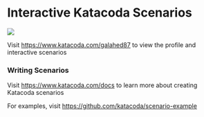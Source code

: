 # Interactive Katacoda Scenarios

[![](http://shields.katacoda.com/katacoda/galahed87/count.svg)](https://www.katacoda.com/galahed87 "Get your profile on Katacoda.com")

Visit https://www.katacoda.com/galahed87 to view the profile and interactive scenarios

### Writing Scenarios
Visit https://www.katacoda.com/docs to learn more about creating Katacoda scenarios

For examples, visit https://github.com/katacoda/scenario-example
